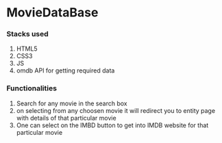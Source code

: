 # MovieDataBase

### Stacks used
  1.  HTML5
  2.  CSS3
  3.  JS
  4.  omdb API for getting required data
  
### Functionalities
  1.  Search for any movie in the search box
  2.  on selecting from any choosen movie it will redirect you to entity page with details of that particular movie
  3.  One can select on the IMBD button to get into IMDB website for that particular movie
